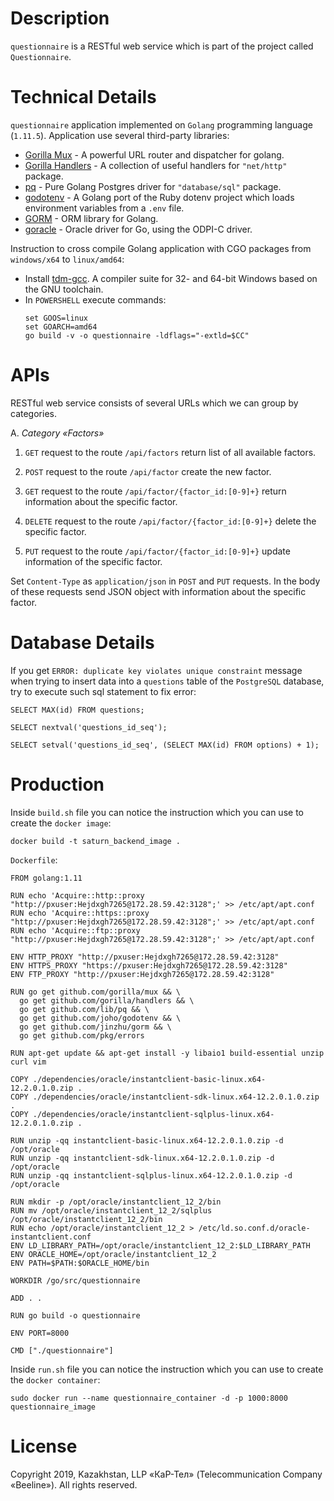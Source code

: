 # Description

`questionnaire` is a RESTful web service which is part of the project called `Questionnaire`.

# Technical Details

`questionnaire` application implemented on `Golang` programming language (`1.11.5`). Application use several third-party libraries:

* [Gorilla Mux](https://github.com/gorilla/mux) - A powerful URL router and dispatcher for golang.
* [Gorilla Handlers](https://github.com/gorilla/handlers) - A collection of useful handlers for `"net/http"` package.
* [pq](https://github.com/lib/pq) - Pure Golang Postgres driver for `"database/sql"` package.
* [godotenv](https://github.com/joho/godotenv) - A Golang port of the Ruby dotenv project which loads environment variables from a `.env` file.
* [GORM](http://gorm.io/) - ORM library for Golang.
* [goracle](https://github.com/go-goracle/goracle) - Oracle driver for Go, using the ODPI-C driver.

Instruction to cross compile Golang application with CGO packages from `windows/x64` to `linux/amd64`:
- Install [tdm-gcc](http://tdm-gcc.tdragon.net/download). A compiler suite for 32- and 64-bit Windows based on the GNU toolchain.
- In `POWERSHELL` execute commands:
  ```
  set GOOS=linux
  set GOARCH=amd64
  go build -v -o questionnaire -ldflags="-extld=$CC"
  ```


# APIs
RESTful web service consists of several URLs which we can group by categories.

A. *Category «Factors»*

1. `GET` request to the route `/api/factors` return list of all available factors.

2. `POST` request to the route `/api/factor` create the new factor.
    
3. `GET` request to the route `/api/factor/{factor_id:[0-9]+}` return information about the specific factor.

4. `DELETE` request to the route `/api/factor/{factor_id:[0-9]+}` delete the specific factor.

5. `PUT` request to the route `/api/factor/{factor_id:[0-9]+}` update information of the specific factor.

Set `Content-Type` as `application/json` in `POST` and `PUT` requests. In the body of these requests send JSON object with information about the specific factor.


# Database Details

If you get `ERROR: duplicate key violates unique constraint` message when trying to insert data into a `questions` table of the `PostgreSQL` database, try to execute such sql statement to fix error:
```
SELECT MAX(id) FROM questions;

SELECT nextval('questions_id_seq');

SELECT setval('questions_id_seq', (SELECT MAX(id) FROM options) + 1);
```

# Production

Inside `build.sh` file you can notice the instruction which you can use to create the `docker image`:
```
docker build -t saturn_backend_image .
```

`Dockerfile`:
```
FROM golang:1.11

RUN echo 'Acquire::http::proxy "http://pxuser:Hejdxgh7265@172.28.59.42:3128";' >> /etc/apt/apt.conf
RUN echo 'Acquire::https::proxy "http://pxuser:Hejdxgh7265@172.28.59.42:3128";' >> /etc/apt/apt.conf
RUN echo 'Acquire::ftp::proxy "http://pxuser:Hejdxgh7265@172.28.59.42:3128";' >> /etc/apt/apt.conf

ENV HTTP_PROXY "http://pxuser:Hejdxgh7265@172.28.59.42:3128"
ENV HTTPS_PROXY "https://pxuser:Hejdxgh7265@172.28.59.42:3128"
ENV FTP_PROXY "http://pxuser:Hejdxgh7265@172.28.59.42:3128"

RUN go get github.com/gorilla/mux && \
  go get github.com/gorilla/handlers && \
  go get github.com/lib/pq && \
  go get github.com/joho/godotenv && \
  go get github.com/jinzhu/gorm && \
  go get github.com/pkg/errors

RUN apt-get update && apt-get install -y libaio1 build-essential unzip curl vim

COPY ./dependencies/oracle/instantclient-basic-linux.x64-12.2.0.1.0.zip .
COPY ./dependencies/oracle/instantclient-sdk-linux.x64-12.2.0.1.0.zip .
COPY ./dependencies/oracle/instantclient-sqlplus-linux.x64-12.2.0.1.0.zip .

RUN unzip -qq instantclient-basic-linux.x64-12.2.0.1.0.zip -d /opt/oracle
RUN unzip -qq instantclient-sdk-linux.x64-12.2.0.1.0.zip -d /opt/oracle
RUN unzip -qq instantclient-sqlplus-linux.x64-12.2.0.1.0.zip -d /opt/oracle

RUN mkdir -p /opt/oracle/instantclient_12_2/bin
RUN mv /opt/oracle/instantclient_12_2/sqlplus /opt/oracle/instantclient_12_2/bin
RUN echo /opt/oracle/instantclient_12_2 > /etc/ld.so.conf.d/oracle-instantclient.conf
ENV LD_LIBRARY_PATH=/opt/oracle/instantclient_12_2:$LD_LIBRARY_PATH
ENV ORACLE_HOME=/opt/oracle/instantclient_12_2
ENV PATH=$PATH:$ORACLE_HOME/bin

WORKDIR /go/src/questionnaire

ADD . .

RUN go build -o questionnaire

ENV PORT=8000

CMD ["./questionnaire"]
```

Inside `run.sh` file you can notice the instruction which you can use to create the `docker container`:
```
sudo docker run --name questionnaire_container -d -p 1000:8000 questionnaire_image
```

# License
Copyright 2019, Kazakhstan, LLP «КаР-Тел» (Telecommunication Company «Beeline»). All rights reserved.